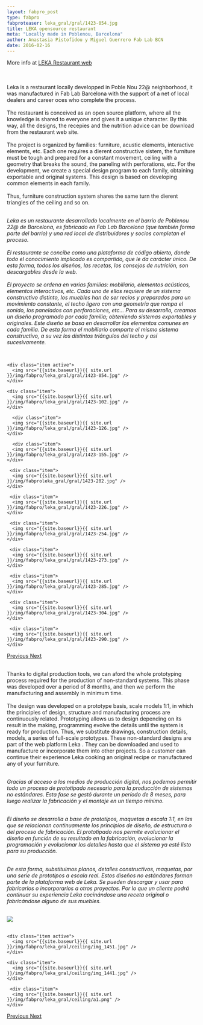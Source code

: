 ```yaml
---
layout: fabpro_post
type: fabpro
fabproteaser: leka_gral/gral/1423-054.jpg
title: LEKA opensource restaurant
meta: "Locally made in Poblenou, Barcelona"
author: Anastasia Pistofidou y Miguel Guerrero Fab Lab BCN
date: 2016-02-16
---
```



More info at <a href="http://www.restauranteleka.com" target="_blank">LEKA Restaurant web</a>
<br>
<br>
<br>


Leka is a restaurant locally developped in Poble Nou 22@ neighborhood, it was manufactured in Fab Lab Barcelona with the support of a net of local dealers and career oces who complete the process.<br>
<br>
The restaurant is conceived as an open source platform, where all the knowledge is shared to everyone and gives it a unique character. By this way, all the designs, the recepies and the nutrition advice can be download from the restaurant web site.<br>
<br>
The project is organized by families: furniture, acustic elements, interactive elements, etc. Each one requires a dierent constructive sistem, the furniture must be tough and prepared for a constant movement, ceiling with a geometry that breaks the sound, the paneling with perforations, etc. For the development, we create a special design program to each family, obtaining exportable and original systems. This design is based on developing common elements in each family.<br>
<br>
Thus, furniture construction system shares the same turn the dierent triangles of the ceiling and so on.<br>
<br>

<i>Leka es un restaurante desarrollado localmente en el barrio de Poblenou 22@ de Barcelona, es fabricado en Fab Lab Barcelona (que también forma parte del barrio) y una red local de distribuidores y socios completan el proceso.<br>
<br>
El restaurante se concibe como una plataforma de código abierto, donde todo el conocimiento implicado es compartido, que le da carácter único. De esta forma, todos los diseños, las recetas, los consejos de nutrición, son descargables desde la web. <br>
<br>
El proyecto se ordena en varias familias: mobiliario, elementos acústicos, elementos interactivos, etc. Cada uno de ellos requiere de un sistema constructivo distinto, los muebles han de ser recios y preparados para un movimiento constante, el techo ligero con una geometría que rompa el sonido, los panelados con perforaciones, etc... Para su desarrollo, creamos un diseño programado por cada familia; obteniendo sistemas exportables y originales. Este diseño se basa en desarrollar los elementos comunes en cada familia. De esta forma el mobiliario comparte el mismo sistema constructivo, a su vez los distintos triángulos del techo y así sucesivamente.</i><br>


<br>

<!----- Image Slider ----------------------------- Image Slider -------------->


<div id="carousel-example-generic" class="carousel slide" data-ride="carousel">

<!--------------- Wrapper for slides --------------->

<div class="carousel-inner" role="listbox">
   
    <div class="item active">
      <img src="{{site.baseurl}}{{ site.url }}/img/fabpro/leka_gral/gral/1423-054.jpg" />
    </div>
    
    <div class="item">
      <img src="{{site.baseurl}}{{ site.url }}/img/fabpro/leka_gral/gral/1423-102.jpg" />
    </div>
    
      <div class="item">
      <img src="{{site.baseurl}}{{ site.url }}/img/fabpro/leka_gral/gral/1423-126.jpg" />
    </div>
    
      <div class="item">
      <img src="{{site.baseurl}}{{ site.url }}/img/fabpro/leka_gral/gral/1423-155.jpg" />
    </div>
    
     <div class="item">
      <img src="{{site.baseurl}}{{ site.url }}/img/fabproleka_gral/gral/1423-202.jpg" />
    </div>
    
     <div class="item">
      <img src="{{site.baseurl}}{{ site.url }}/img/fabpro/leka_gral/gral/1423-226.jpg" />
    </div>
    
     <div class="item">
      <img src="{{site.baseurl}}{{ site.url }}/img/fabpro/leka_gral/gral/1423-254.jpg" />
    </div>
    
     <div class="item">
      <img src="{{site.baseurl}}{{ site.url }}/img/fabpro/leka_gral/gral/1423-273.jpg" />
    </div>
    
     <div class="item">
      <img src="{{site.baseurl}}{{ site.url }}/img/fabpro/leka_gral/gral/1423-285.jpg" />
    </div>
    
     <div class="item">
      <img src="{{site.baseurl}}{{ site.url }}/img/fabpro/leka_gral/gral/1423-304.jpg" />
    </div>
    
     <div class="item">
      <img src="{{site.baseurl}}{{ site.url }}/img/fabpro/leka_gral/gral/1423-290.jpg" />
    </div>
     
</div> <!-- carousel inner -->

<!-------------------- Controls --------------------->

  <a class="left carousel-control" href="#carousel-example-generic" role="button" data-slide="prev">
    <span class="glyphicon glyphicon-chevron-left" aria-hidden="true"></span>
    <span class="sr-only">Previous</span>
  </a>
  <a class="right carousel-control" href="#carousel-example-generic" role="button" data-slide="next">
    <span class="glyphicon glyphicon-chevron-right" aria-hidden="true"></span>
    <span class="sr-only">Next</span>
  </a>
  
</div> <!-- carousel example generic -->

<!----- Image Slider ----------------------------- Image Slider -------------->



<br>

Thanks to digital production tools, we can aford the whole prototyping process required for the production of non-standard systems. This phase was developed over a period of 8 months, and then we perform the manufacturing and assembly in minimum time.<br>
<br>
The design was developed on a prototype basis, scale models 1:1, in which the principles of design, structure and manufacturing process are continuously related. Prototyping allows us to design depending on its result in the making, programming evolve the details until the system is ready for production. Thus, we substitute drawings, construction details, models, a series of full-scale prototypes. These non-standard designs are part of the web platform Leka . They can be downloaded and used to manufacture or incorporate them into other projects. So a customer can continue their experience Leka cooking an original recipe or manufactured any of your furniture.<br>
<br>



<i>Gracias al acceso a los medios de producción digital, nos podemos permitir todo un proceso de prototipado necesario para la producción de sistemas no estándares. Esta fase se gestó durante un período de 8 meses, para luego realizar la fabricación y el montaje en un tiempo mínimo.<br>
<br>

El diseño se desarrolla a base de prototipos, maquetas a escala 1:1, en las que se relacionan continuamente los principios de diseño, de estructura o del proceso de fabricación. El prototipado nos permite evolucionar el diseño en función de su resultado en la fabricación, evolucionar la programación y evolucionar los detalles hasta que el sistema ya esté listo para su producción.<br>
<br>

De esta forma, substituimos planos, detalles constructivos, maquetas, por una serie de prototipos a escala real. Estos diseños no estándares forman parte de la plataforma web de Leka. Se pueden descargar y usar para fabricarlos o incorporarlos a otros proyectos. Por lo que un cliente podrá continuar su experiencia Leka cocinándose una receta original o fabricándose alguno de sus muebles.</i><br>
<br>


<img src="{{site.baseurl}}{{ site.url }}/img/fabpro/leka_gral/ceiling/gif_ceiling.gif">


<br>
<br>


<!----- Image Slider ----------------------------- Image Slider -------------->

<div id="carousel-example-generic" class="carousel slide" data-ride="carousel" >

<!--------------- Wrapper for slides --------------->

<div class="carousel-inner" role="listbox">
   
    <div class="item active">
      <img src="{{site.baseurl}}{{ site.url }}/img/fabpro/leka_gral/ceiling/img_1451.jpg" />
    </div>
    
    <div class="item">
      <img src="{{site.baseurl}}{{ site.url }}/img/fabpro/leka_gral/ceiling/img_1441.jpg" />
    </div>
    
     <div class="item">
      <img src="{{site.baseurl}}{{ site.url }}/img/fabpro/leka_gral/ceiling/a1.png" />
    </div>
    
</div> <!-- carousel inner -->

<!-------------------- Controls --------------------->

  <a class="left carousel-control" href="#carousel-example-generic" role="button" data-slide="prev">
    <span class="glyphicon glyphicon-chevron-left" aria-hidden="true"></span>
    <span class="sr-only">Previous</span>
  </a>
  <a class="right carousel-control" href="#carousel-example-generic" role="button" data-slide="next">
    <span class="glyphicon glyphicon-chevron-right" aria-hidden="true"></span>
    <span class="sr-only">Next</span>
  </a>
  
</div> <!-- carousel example generic -->

<!----- Image Slider ----------------------------- Image Slider -------------->


<br>


